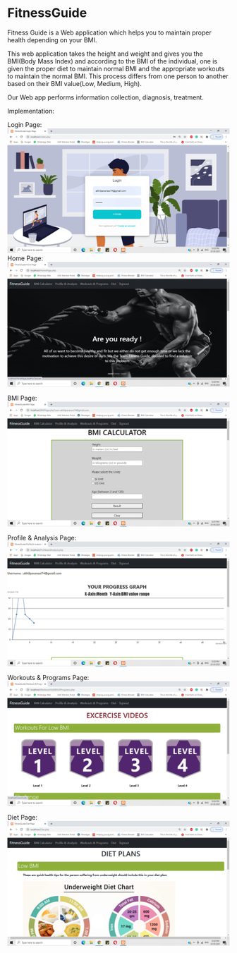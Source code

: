 # FitnessGuide

Fitness Guide is a Web application which helps you to maintain proper health depending on your BMI.

This web application takes the height and weight and gives you the BMI(Body Mass Index) and according to the BMI of the individual, one is given the proper diet to maintain normal BMI and the appropriate workouts to maintain the normal BMI. This process differs from one person to another based on their BMI value(Low, Medium, High).

Our Web app performs information collection, diagnosis, treatment.

Implementation:

Login Page:
![alt text](https://github.com/M-Akhil-pavan-sai/FitnessGuide/blob/main/LoginScreenshot.png?raw=true)
Home Page:
![alt text](https://github.com/M-Akhil-pavan-sai/FitnessGuide/blob/main/HomePageScreenshot.png?raw=true)

BMI Page:
![alt text](https://github.com/M-Akhil-pavan-sai/FitnessGuide/blob/main/BMIScreenshot.png?raw=true)

Profile & Analysis Page:
![alt text](https://github.com/M-Akhil-pavan-sai/FitnessGuide/blob/main/ProfileAndAnalysisScreenshot.png?raw=true)

Workouts & Programs Page:
![alt text](https://github.com/M-Akhil-pavan-sai/FitnessGuide/blob/main/WorkoutsScreenshot.png?raw=true)

Diet Page:
![alt text](https://github.com/M-Akhil-pavan-sai/FitnessGuide/blob/main/DietScreenshot.png?raw=true)
